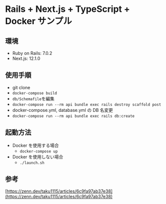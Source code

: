 # Rails + Next.js + TypeScript + Docker サンプル

## 環境

- Ruby on Rails: 7.0.2
- Next.js: 12.1.0

## 使用手順

- git clone
- `docker-compose build`
- `db/Schemafile`を編集
- `docker-compose run --rm api bundle exec rails destroy scaffold post`
- docker-compose.yml, database.yml の DB 名変更
- `docker-compose run --rm api bundle exec rails db:create`

## 起動方法

- Docker を使用する場合
  - `docker-compose up`
- Docker を使用しない場合
  - `./launch.sh`

## 参考

[https://zenn.dev/taku1115/articles/6c9fa97ab37e38](https://zenn.dev/taku1115/articles/6c9fa97ab37e38)

